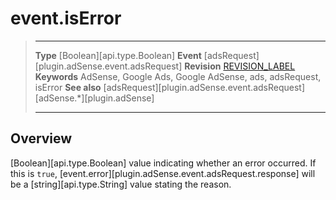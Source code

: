 # event.isError

> --------------------- ------------------------------------------------------------------------------------------
> __Type__              [Boolean][api.type.Boolean]
> __Event__             [adsRequest][plugin.adSense.event.adsRequest]
> __Revision__          [REVISION_LABEL](REVISION_URL)
> __Keywords__          AdSense, Google Ads, Google AdSense, ads, adsRequest, isError
> __See also__			[adsRequest][plugin.adSense.event.adsRequest]
>						[adSense.*][plugin.adSense]
> --------------------- ------------------------------------------------------------------------------------------

## Overview

[Boolean][api.type.Boolean] value indicating whether an error occurred. If this is `true`, [event.error][plugin.adSense.event.adsRequest.response] will be a [string][api.type.String] value stating the reason.
